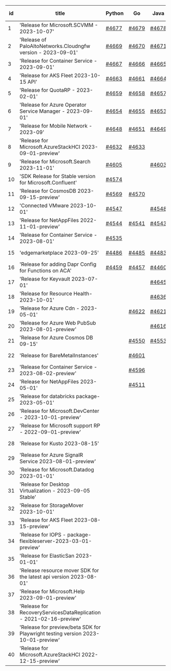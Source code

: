 | id | title | Python | Go | Java | Js | created date | target date | status |
| ------ | ------ | ------ | ------ | ------ | ------ | ------ | ------ | :-----: |
| 1 | 'Release for Microsoft.SCVMM - 2023-10-07'  | [#4677](https://github.com/Azure/sdk-release-request/issues/4677)  | [#4679](https://github.com/Azure/sdk-release-request/issues/4679)  | [#4678](https://github.com/Azure/sdk-release-request/issues/4678)  | [#4676](https://github.com/Azure/sdk-release-request/issues/4676)  | 10-23 | 11-24 |  |
| 2 | 'Release of PaloAltoNetworks.Cloudngfw version - 2023-09-01'  | [#4669](https://github.com/Azure/sdk-release-request/issues/4669)  | [#4670](https://github.com/Azure/sdk-release-request/issues/4670)  | [#4671](https://github.com/Azure/sdk-release-request/issues/4671)  | [#4672](https://github.com/Azure/sdk-release-request/issues/4672)  | 10-23 | 11-24 |  |
| 3 | 'Release for Container Service - 2023-09-01'  | [#4667](https://github.com/Azure/sdk-release-request/issues/4667)  | [#4666](https://github.com/Azure/sdk-release-request/issues/4666)  | [#4665](https://github.com/Azure/sdk-release-request/issues/4665)  | [#4668](https://github.com/Azure/sdk-release-request/issues/4668)  | 10-20 | 11-24 |  |
| 4 | 'Release for AKS Fleet 2023-10-15 API'  | [#4663](https://github.com/Azure/sdk-release-request/issues/4663)  | [#4661](https://github.com/Azure/sdk-release-request/issues/4661)  | [#4664](https://github.com/Azure/sdk-release-request/issues/4664)  | [#4662](https://github.com/Azure/sdk-release-request/issues/4662)  | 10-18 | 11-24 |  |
| 5 | 'Release for QuotaRP - 2023-02-01'  | [#4659](https://github.com/Azure/sdk-release-request/issues/4659)  | [#4658](https://github.com/Azure/sdk-release-request/issues/4658)  | [#4657](https://github.com/Azure/sdk-release-request/issues/4657)  | [#4660](https://github.com/Azure/sdk-release-request/issues/4660)  | 10-17 | 11-24 |  |
| 6 | 'Release for Azure Operator Service Manager - 2023-09-01'  | [#4654](https://github.com/Azure/sdk-release-request/issues/4654)  | [#4655](https://github.com/Azure/sdk-release-request/issues/4655)  | [#4653](https://github.com/Azure/sdk-release-request/issues/4653)  | [#4652](https://github.com/Azure/sdk-release-request/issues/4652)  | 10-13 | 11-24 |  |
| 7 | 'Release for Mobile Network - 2023-09'  | [#4648](https://github.com/Azure/sdk-release-request/issues/4648)  | [#4651](https://github.com/Azure/sdk-release-request/issues/4651)  | [#4649](https://github.com/Azure/sdk-release-request/issues/4649)  | [#4650](https://github.com/Azure/sdk-release-request/issues/4650)  | 10-13 | 11-24 |  |
| 8 | 'Release for Microsoft.AzureStackHCI 2023-09-01-preview'  | [#4632](https://github.com/Azure/sdk-release-request/issues/4632)  | [#4633](https://github.com/Azure/sdk-release-request/issues/4633)  |  | [#4634](https://github.com/Azure/sdk-release-request/issues/4634)  | 10-12 | 10-27 | Hold on by JS/ |
| 9 | 'Release for Microsoft.Search 2023-11-01'  | [#4605](https://github.com/Azure/sdk-release-request/issues/4605)  |  | [#4603](https://github.com/Azure/sdk-release-request/issues/4603)  | [#4604](https://github.com/Azure/sdk-release-request/issues/4604)  | 10-03 | 10-27 | Hold on by Python/ |
| 10 | 'SDK Release for Stable version for Microsoft.Confluent'  | [#4574](https://github.com/Azure/sdk-release-request/issues/4574)  |  |  |  | 09-26 | 10-27 | Hold on by Python/ |
| 11 | 'Release for CosmosDB 2023-09-15-preview'  | [#4569](https://github.com/Azure/sdk-release-request/issues/4569)  | [#4570](https://github.com/Azure/sdk-release-request/issues/4570)  |  | [#4572](https://github.com/Azure/sdk-release-request/issues/4572)  | 09-26 | 10-27 | Hold on by JS/ |
| 12 | 'Connected VMware 2023-10-01'  | [#4547](https://github.com/Azure/sdk-release-request/issues/4547)  |  | [#4548](https://github.com/Azure/sdk-release-request/issues/4548)  | [#4549](https://github.com/Azure/sdk-release-request/issues/4549)  | 09-22 | 10-27 |  |
| 13 | 'Release for NetAppFiles 2022-11-01-preview'  | [#4544](https://github.com/Azure/sdk-release-request/issues/4544)  | [#4541](https://github.com/Azure/sdk-release-request/issues/4541)  | [#4543](https://github.com/Azure/sdk-release-request/issues/4543)  | [#4542](https://github.com/Azure/sdk-release-request/issues/4542)  | 09-21 | 10-27 | Hold on by JS/ |
| 14 | 'Release for Container Service - 2023-08-01'  | [#4535](https://github.com/Azure/sdk-release-request/issues/4535)  |  |  | [#4534](https://github.com/Azure/sdk-release-request/issues/4534)  | 09-21 | 10-27 |  |
| 15 | 'edgemarketplace 2023-09-25'  | [#4486](https://github.com/Azure/sdk-release-request/issues/4486)  | [#4485](https://github.com/Azure/sdk-release-request/issues/4485)  | [#4483](https://github.com/Azure/sdk-release-request/issues/4483)  | [#4484](https://github.com/Azure/sdk-release-request/issues/4484)  | 08-31 | 09-22 | Hold on by JS/Java/Go/Python/ |
| 16 | 'Release for adding Dapr Config for Functions on ACA'  | [#4459](https://github.com/Azure/sdk-release-request/issues/4459)  | [#4457](https://github.com/Azure/sdk-release-request/issues/4457)  | [#4460](https://github.com/Azure/sdk-release-request/issues/4460)  | [#4458](https://github.com/Azure/sdk-release-request/issues/4458)  | 08-23 | 09-22 | Hold on by JS/Java/Go/Python/ |
| 17 | 'Release for Keyvault 2023-07-01'  |  |  | [#4645](https://github.com/Azure/sdk-release-request/issues/4645)  | [#4644](https://github.com/Azure/sdk-release-request/issues/4644)  | 10-13 | 10-27 |  |
| 18 | 'Release for Resource Health- 2023-10-01'  |  |  | [#4636](https://github.com/Azure/sdk-release-request/issues/4636)  | [#4638](https://github.com/Azure/sdk-release-request/issues/4638)  | 10-12 | 10-27 |  |
| 19 | 'Release for Azure Cdn - 2023-05-01'  |  | [#4622](https://github.com/Azure/sdk-release-request/issues/4622)  | [#4621](https://github.com/Azure/sdk-release-request/issues/4621)  | [#4619](https://github.com/Azure/sdk-release-request/issues/4619)  | 10-08 | 10-27 |  |
| 20 | 'Release for Azure Web PubSub 2023-08-01-preview'  |  |  | [#4616](https://github.com/Azure/sdk-release-request/issues/4616)  | [#4618](https://github.com/Azure/sdk-release-request/issues/4618)  | 10-07 | 10-27 |  |
| 21 | 'Release for Azure Cosmos DB 09-15'  |  | [#4550](https://github.com/Azure/sdk-release-request/issues/4550)  | [#4553](https://github.com/Azure/sdk-release-request/issues/4553)  | [#4552](https://github.com/Azure/sdk-release-request/issues/4552)  | 09-22 | 10-27 | Hold on by JS/Java/ |
| 22 | 'Release for BareMetalInstances'  |  | [#4601](https://github.com/Azure/sdk-release-request/issues/4601)  |  | [#4599](https://github.com/Azure/sdk-release-request/issues/4599)  | 10-02 | 10-27 | Hold on by JS/ |
| 23 | 'Release for Container Service - 2023-08-02-preview'  |  | [#4596](https://github.com/Azure/sdk-release-request/issues/4596)  |  | [#4595](https://github.com/Azure/sdk-release-request/issues/4595)  | 09-29 | 10-27 |  |
| 24 | 'Release for NetAppFiles 2023-05-01'  |  | [#4511](https://github.com/Azure/sdk-release-request/issues/4511)  |  | [#4513](https://github.com/Azure/sdk-release-request/issues/4513)  | 09-08 | 10-27 |  |
| 25 | 'Release for databricks package-2023-05-01'  |  |  |  | [#4673](https://github.com/Azure/sdk-release-request/issues/4673)  | 10-23 | 11-24 |  |
| 26 | 'Release for Microsoft.DevCenter - 2023-10-01-preview'  |  |  |  | [#4641](https://github.com/Azure/sdk-release-request/issues/4641)  | 10-12 | 10-27 |  |
| 27 | 'Release for Microsoft support RP - 2022-09-01-preview'  |  |  |  | [#4631](https://github.com/Azure/sdk-release-request/issues/4631)  | 10-12 | 10-27 |  |
| 28 | 'Release for Kusto 2023-08-15'  |  |  |  | [#4626](https://github.com/Azure/sdk-release-request/issues/4626)  | 10-09 | 10-27 |  |
| 29 | 'Release for Azure SignalR Service 2023-08-01-preview'  |  |  |  | [#4611](https://github.com/Azure/sdk-release-request/issues/4611)  | 10-07 | 10-27 |  |
| 30 | 'Release for Microsoft.Datadog 2023-01-01'  |  |  |  | [#4609](https://github.com/Azure/sdk-release-request/issues/4609)  | 10-06 | 10-27 |  |
| 31 | 'Release for Desktop Virtualization - 2023-09-05 Stable'  |  |  |  | [#4594](https://github.com/Azure/sdk-release-request/issues/4594)  | 09-28 | 10-27 |  |
| 32 | 'Release for StorageMover 2023-10-01'  |  |  |  | [#4589](https://github.com/Azure/sdk-release-request/issues/4589)  | 09-28 | 10-27 |  |
| 33 | 'Release for AKS Fleet 2023-08-15-preview'  |  |  |  | [#4579](https://github.com/Azure/sdk-release-request/issues/4579)  | 09-26 | 10-27 |  |
| 34 | 'Release for IOPS  - package-flexibleserver-2023-03-01-preview'  |  |  |  | [#4568](https://github.com/Azure/sdk-release-request/issues/4568)  | 09-25 | 10-27 |  |
| 35 | 'Release for ElasticSan 2023-01-01'  |  |  |  | [#4558](https://github.com/Azure/sdk-release-request/issues/4558)  | 09-25 | 10-27 |  |
| 36 | 'Release resource mover SDK for the latest api version 2023-08-01'  |  |  |  | [#4537](https://github.com/Azure/sdk-release-request/issues/4537)  | 09-21 | 10-27 |  |
| 37 | 'Release for Microsoft.Help 2023-09-01-preview'  |  |  |  | [#4528](https://github.com/Azure/sdk-release-request/issues/4528)  | 09-20 | 10-27 |  |
| 38 | 'Release for RecoveryServicesDataReplication - 2021-02-16-preview'  |  |  |  | [#4519](https://github.com/Azure/sdk-release-request/issues/4519)  | 09-13 | 10-27 |  |
| 39 | 'Release for preview/beta SDK for Playwright testing version 2023-10-01-preview'  |  |  |  | [#4518](https://github.com/Azure/sdk-release-request/issues/4518)  | 09-13 | 10-27 |  |
| 40 | 'Release for Microsoft.AzureStackHCI 2022-12-15-preview'  |  |  |  | [#4352](https://github.com/Azure/sdk-release-request/issues/4352)  | 07-20 | 09-22 | Hold on by JS/ |
